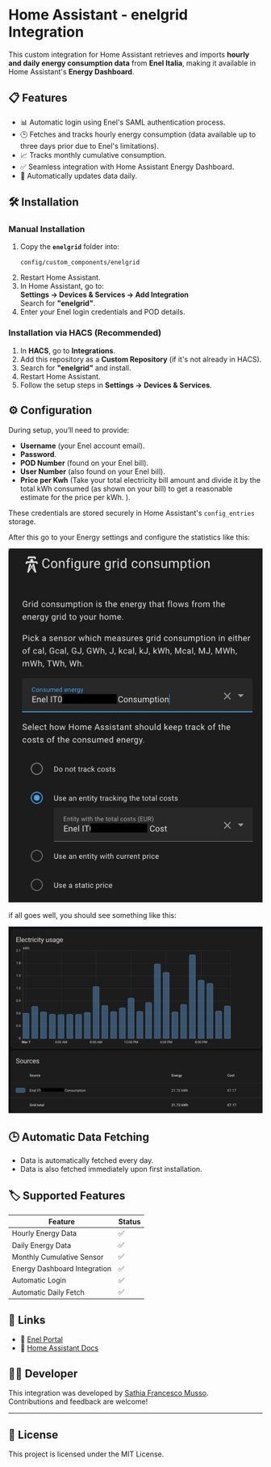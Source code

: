 # Home Assistant - enelgrid Integration

This custom integration for Home Assistant retrieves and imports **hourly and daily energy consumption data** from **Enel Italia**, making it available in Home Assistant's **Energy Dashboard**.

## 📋 Features

- 📊 Automatic login using Enel's SAML authentication process.
- 🕒 Fetches and tracks hourly energy consumption (data available up to three days prior due to Enel's limitations).
- 📈 Tracks monthly cumulative consumption.
- ✅ Seamless integration with Home Assistant Energy Dashboard.
- 🔁 Automatically updates data daily.

## 🛠️ Installation

### Manual Installation

1. Copy the **`enelgrid`** folder into:
    ```
    config/custom_components/enelgrid
    ```
2. Restart Home Assistant.
3. In Home Assistant, go to:  
   **Settings → Devices & Services → Add Integration**  
   Search for **"enelgrid"**.
4. Enter your Enel login credentials and POD details.

### Installation via HACS (Recommended)

1. In **HACS**, go to **Integrations**.
2. Add this repository as a **Custom Repository** (if it's not already in HACS).
3. Search for **"enelgrid"** and install.
4. Restart Home Assistant.
5. Follow the setup steps in **Settings → Devices & Services**.

## ⚙️ Configuration

During setup, you’ll need to provide:

- **Username** (your Enel account email).
- **Password**.
- **POD Number** (found on your Enel bill).
- **User Number** (also found on your Enel bill).
- **Price per Kwh** (Take your total electricity bill amount and divide it by the total kWh consumed (as shown on your bill) to get a reasonable estimate for the price per kWh.
  ).

These credentials are stored securely in Home Assistant's `config_entries` storage.

After this go to your Energy settings and configure the statistics like this:

![Description of Image](assets/energy_config.jpg)

if all goes well, you should see something like this:

![Description of Image](assets/example.jpg)


## 🕒 Automatic Data Fetching

- Data is automatically fetched every day.
- Data is also fetched immediately upon first installation.

## 🏷️ Supported Features

| Feature                            | Status |
|------------------------------------|--------|
| Hourly Energy Data                 | ✅ |
| Daily Energy Data                  | ✅ |
| Monthly Cumulative Sensor          | ✅ |
| Energy Dashboard Integration       | ✅ |
| Automatic Login                    | ✅ |
| Automatic Daily Fetch              | ✅ |

## 🔗 Links

- 📖 [Enel Portal](https://www.enel.it/)
- 📘 [Home Assistant Docs](https://www.home-assistant.io/integrations/)

## 🧑‍💻 Developer

This integration was developed by [Sathia Francesco Musso](https://github.com/sathia-musso/enelgrid/).  
Contributions and feedback are welcome!

---

## 📜 License

This project is licensed under the MIT License.